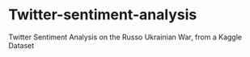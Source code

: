 # Twitter-sentiment-analysis
Twitter Sentiment Analysis on the Russo Ukrainian War, from a Kaggle Dataset
